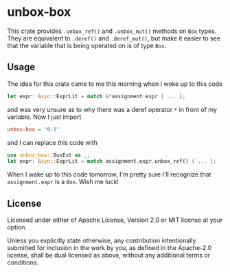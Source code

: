 # unbox-box

This crate provides `.unbox_ref()` and `.unbox_mut()` methods on `Box` types. They are equivalent to `.deref()` and `.deref_mut()`, but make it easier to see that the variable that is being operated on is of type `Box`.


## Usage
The idea for this crate came to me this morning when I woke up to this code
```rust
let expr: &syn::ExprLit = match &*assignment.expr { ... };
```
and was very unsure as to why there was a deref operator `*` in front of my variable. Now I just import
```toml
unbox-box = "0.1"
```
and I can replace this code with
```rust
use unbox_box::BoxExt as _;
let expr: &syn::ExprLit = match assignment.expr.unbox_ref() { ... };
```

When I wake up to this code tomorrow, I'm pretty sure I'll recognize that `assignment.expr` is a `Box`. Wish me luck!


## License
Licensed under either of Apache License, Version 2.0 or MIT license at your option.

Unless you explicitly state otherwise, any contribution intentionally submitted for inclusion in the work by you, as defined in the Apache-2.0 license, shall be dual licensed as above, without any additional terms or conditions.
